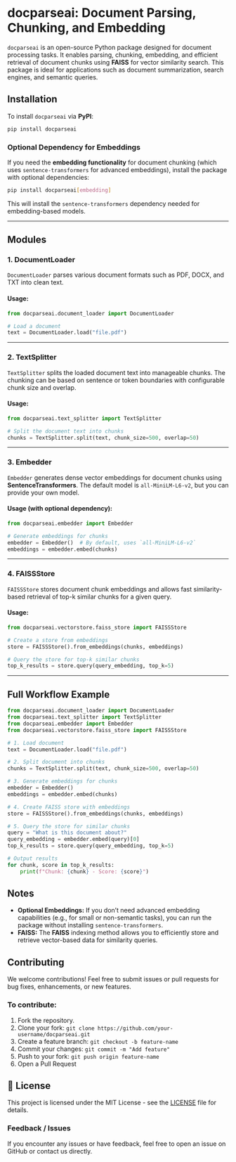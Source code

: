 
# docparseai: Document Parsing, Chunking, and Embedding

`docparseai` is an open-source Python package designed for document processing tasks. It enables parsing, chunking, embedding, and efficient retrieval of document chunks using **FAISS** for vector similarity search. This package is ideal for applications such as document summarization, search engines, and semantic queries.

## Installation

To install `docparseai` via **PyPI**:

```bash
pip install docparseai
```

### Optional Dependency for Embeddings

If you need the **embedding functionality** for document chunking (which uses `sentence-transformers` for advanced embeddings), install the package with optional dependencies:

```bash
pip install docparseai[embedding]
```

This will install the `sentence-transformers` dependency needed for embedding-based models.

---

## Modules

### 1. **DocumentLoader**

`DocumentLoader` parses various document formats such as PDF, DOCX, and TXT into clean text.

#### Usage:
```python
from docparseai.document_loader import DocumentLoader

# Load a document
text = DocumentLoader.load("file.pdf")
```

---

### 2. **TextSplitter**

`TextSplitter` splits the loaded document text into manageable chunks. The chunking can be based on sentence or token boundaries with configurable chunk size and overlap.

#### Usage:
```python
from docparseai.text_splitter import TextSplitter

# Split the document text into chunks
chunks = TextSplitter.split(text, chunk_size=500, overlap=50)
```

---

### 3. **Embedder**

`Embedder` generates dense vector embeddings for document chunks using **SentenceTransformers**. The default model is `all-MiniLM-L6-v2`, but you can provide your own model.

#### Usage (with optional dependency):
```python
from docparseai.embedder import Embedder

# Generate embeddings for chunks
embedder = Embedder()  # By default, uses `all-MiniLM-L6-v2`
embeddings = embedder.embed(chunks)
```

---

### 4. **FAISSStore**

`FAISSStore` stores document chunk embeddings and allows fast similarity-based retrieval of top-k similar chunks for a given query.

#### Usage:
```python
from docparseai.vectorstore.faiss_store import FAISSStore

# Create a store from embeddings
store = FAISSStore().from_embeddings(chunks, embeddings)

# Query the store for top-k similar chunks
top_k_results = store.query(query_embedding, top_k=5)
```

---

## Full Workflow Example

```python
from docparseai.document_loader import DocumentLoader
from docparseai.text_splitter import TextSplitter
from docparseai.embedder import Embedder
from docparseai.vectorstore.faiss_store import FAISSStore

# 1. Load document
text = DocumentLoader.load("file.pdf")

# 2. Split document into chunks
chunks = TextSplitter.split(text, chunk_size=500, overlap=50)

# 3. Generate embeddings for chunks
embedder = Embedder()
embeddings = embedder.embed(chunks)

# 4. Create FAISS store with embeddings
store = FAISSStore().from_embeddings(chunks, embeddings)

# 5. Query the store for similar chunks
query = "What is this document about?"
query_embedding = embedder.embed(query)[0]
top_k_results = store.query(query_embedding, top_k=5)

# Output results
for chunk, score in top_k_results:
    print(f"Chunk: {chunk} - Score: {score}")
```

## Notes

- **Optional Embeddings:** If you don’t need advanced embedding capabilities (e.g., for small or non-semantic tasks), you can run the package without installing `sentence-transformers`.
- **FAISS:** The **FAISS** indexing method allows you to efficiently store and retrieve vector-based data for similarity queries.


## Contributing

We welcome contributions! Feel free to submit issues or pull requests for bug fixes, enhancements, or new features.

### To contribute:

1. Fork the repository.
2. Clone your fork: `git clone https://github.com/your-username/docparseai.git`
3. Create a feature branch: `git checkout -b feature-name`
4. Commit your changes: `git commit -m "Add feature"`
5. Push to your fork: `git push origin feature-name`
6. Open a Pull Request


## 📄 License

This project is licensed under the MIT License - see the [LICENSE](LICENSE) file for details.


### Feedback / Issues

If you encounter any issues or have feedback, feel free to open an issue on GitHub or contact us directly.
